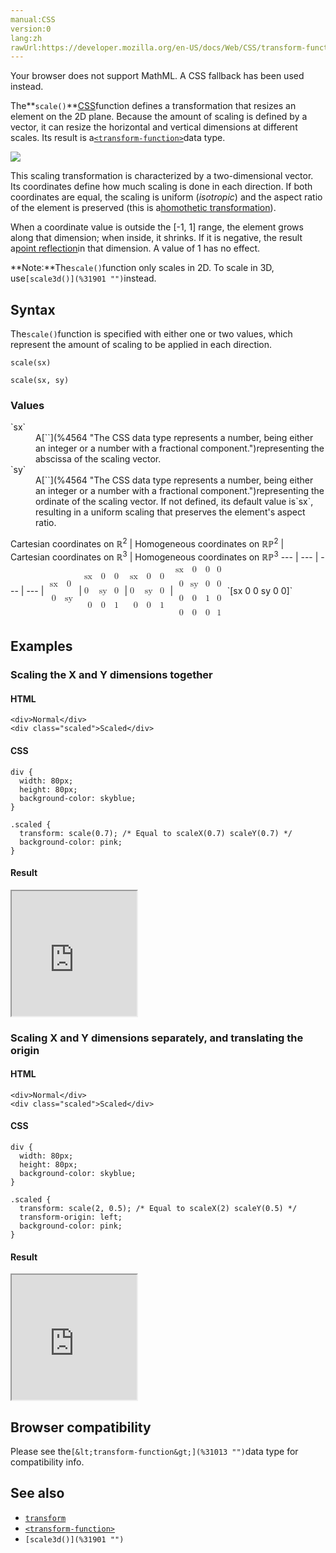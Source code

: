 ```yaml
---
manual:CSS
version:0
lang:zh
rawUrl:https://developer.mozilla.org/en-US/docs/Web/CSS/transform-function/scale
---
```






Your browser does not support MathML. A CSS fallback has been used instead.




The**`scale()`**[CSS](%427 "")function defines a transformation that resizes an element on the 2D plane. Because the amount of scaling is defined by a vector, it can resize the horizontal and vertical dimensions at different scales. Its result is a[`<transform-function>`](%28337 "The <transform-function> CSS data type represents a transformation that affects an element's appearance. Transformation functions can rotate, resize, distort, or move an element in 2D or 3D space. It is used in the transform property.")data type.



![](%31892.png "")



This scaling transformation is characterized by a two-dimensional vector. Its coordinates define how much scaling is done in each direction. If both coordinates are equal, the scaling is uniform (*isotropic*) and the aspect ratio of the element is preserved (this is a[homothetic transformation](%31902 "")).



When a coordinate value is outside the [-1, 1] range, the element grows along that dimension; when inside, it shrinks. If it is negative, the result a[point reflection](%31903 "")in that dimension. A value of 1 has no effect.

**Note:**The`scale()`function only scales in 2D. To scale in 3D, use`[scale3d()](%31901 "")`instead.

## Syntax<a name="Syntax"></a>


The`scale()`function is specified with either one or two values, which represent the amount of scaling to be applied in each direction.


```
scale(sx)

scale(sx, sy)

```

### Values<a name="Values"></a>
<dl><dt id=''>`sx`</dt><dd>A[`<number>`](%4564 "The <number> CSS data type represents a number, being either an integer or a number with a fractional component.")representing the abscissa of the scaling vector.</dd><dt id=''>`sy`</dt><dd>A[`<number>`](%4564 "The <number> CSS data type represents a number, being either an integer or a number with a fractional component.")representing the ordinate of the scaling vector. If not defined, its default value is`sx`, resulting in a uniform scaling that preserves the element&#39;s aspect ratio.</dd></dl>
Cartesian coordinates on ℝ<sup>2</sup> | Homogeneous coordinates on ℝℙ<sup>2</sup> | Cartesian coordinates on ℝ<sup>3</sup> | Homogeneous coordinates on ℝℙ<sup>3</sup> 
 ---  |  ---  |  ---  |  ---  | 
<math><mfenced><mtable><mtr><mtd>sx</mtd><mtd>0</mtd></mtr><mtr><mtd>0</mtd><mtd>sy</mtd></mtr></mtable></mfenced></math> | <math><mfenced><mtable><mtr>sx<mtd>0</mtd><mtd>0</mtd></mtr><mtr>0<mtd>sy</mtd><mtd>0</mtd></mtr><mtr><mtd>0</mtd><mtd>0</mtd><mtd>1</mtd></mtr></mtable></mfenced></math> | <math><mfenced><mtable><mtr>sx<mtd>0</mtd><mtd>0</mtd></mtr><mtr>0<mtd>sy</mtd><mtd>0</mtd></mtr><mtr><mtd>0</mtd><mtd>0</mtd><mtd>1</mtd></mtr></mtable></mfenced></math> | <math><mfenced><mtable><mtr>sx<mtd>0</mtd><mtd>0</mtd><mtd>0</mtd></mtr><mtr><mtd>0</mtd><mtd>sy</mtd><mtd>0</mtd><mtd>0</mtd></mtr><mtr><mtd>0</mtd><mtd>0</mtd><mtd>1</mtd><mtd>0</mtd></mtr><mtr><mtd>0</mtd><mtd>0</mtd><mtd>0</mtd><mtd>1</mtd></mtr></mtable></mfenced></math> 
`[sx 0 0 sy 0 0]` 


## Examples<a name="Examples"></a>

### Scaling the X and Y dimensions together<a name="Scaling_the_X_and_Y_dimensions_together"></a>

#### HTML<a name="HTML"></a>

```
<div>Normal</div>
<div class="scaled">Scaled</div>
```

#### CSS<a name="CSS"></a>

```
div {
  width: 80px;
  height: 80px;
  background-color: skyblue;
}

.scaled {
  transform: scale(0.7); /* Equal to scaleX(0.7) scaleY(0.7) */
  background-color: pink;
}
```

#### Result<a name="Result"></a>


<iframe src='https://mdn.mozillademos.org/en-US/docs/Web/CSS/transform-function/scale$samples/Scaling_the_X_and_Y_dimensions_together?revision=1321128' width='200' height='200'></iframe>



### Scaling X and Y dimensions separately, and translating the origin<a name="Scaling_X_and_Y_dimensions_separately_and_translating_the_origin"></a>

#### HTML<a name="HTML_2"></a>

```
<div>Normal</div>
<div class="scaled">Scaled</div>
```

#### CSS<a name="CSS_2"></a>

```
div {
  width: 80px;
  height: 80px;
  background-color: skyblue;
}

.scaled {
  transform: scale(2, 0.5); /* Equal to scaleX(2) scaleY(0.5) */
  transform-origin: left;
  background-color: pink;
}
```

#### Result<a name="Result_2"></a>


<iframe src='https://mdn.mozillademos.org/en-US/docs/Web/CSS/transform-function/scale$samples/Scaling_X_and_Y_dimensions_separately_and_translating_the_origin?revision=1321128' width='200' height='200'></iframe>



## Browser compatibility<a name="Browser_compatibility"></a>


Please see the`[&lt;transform-function&gt;](%31013 "")`data type for compatibility info.


## See also<a name="See_also"></a>

* [`transform`](%6321 "The transform CSS property lets you rotate, scale, skew, or translate a given element. This is achieved by modifying the coordinate space of the CSS visual formatting model.")
* [`<transform-function>`](%28337 "The <transform-function> CSS data type represents a transformation that affects an element's appearance. Transformation functions can rotate, resize, distort, or move an element in 2D or 3D space. It is used in the transform property.")
* `[scale3d()](%31901 "")`



